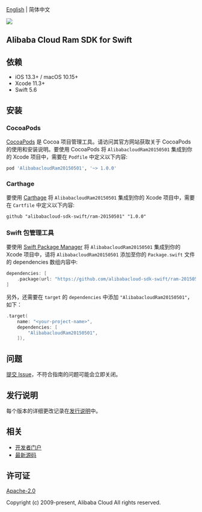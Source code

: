 [English](README.md) | 简体中文

![](https://aliyunsdk-pages.alicdn.com/icons/AlibabaCloud.svg)

## Alibaba Cloud Ram SDK for Swift

## 依赖

- iOS 13.3+ / macOS 10.15+
- Xcode 11.3+
- Swift 5.6

## 安装

### CocoaPods

[CocoaPods](https://cocoapods.org) 是 Cocoa 项目管理工具。请访问其官方网站获取关于 CocoaPods 的使用和安装说明。要使用 CocoaPods 将 `AlibabacloudRam20150501` 集成到你的 Xcode 项目中，需要在 `Podfile` 中定义以下内容:

```ruby
pod 'AlibabacloudRam20150501', '~> 1.0.0'
```

### Carthage

要使用 [Carthage](https://github.com/Carthage/Carthage) 将 `AlibabacloudRam20150501` 集成到你的 Xcode 项目中，需要在 `Cartfile` 中定义以下内容:

```ogdl
github "alibabacloud-sdk-swift/ram-20150501" "1.0.0"
```

### Swift 包管理工具

要使用 [Swift Package Manager](https://swift.org/package-manager/) 将 `AlibabacloudRam20150501` 集成到你的 Xcode 项目中，请将 `AlibabacloudRam20150501` 添加至你的 `Package.swift` 文件的 dependencies 数组内容中:

```swift
dependencies: [
    .package(url: "https://github.com/alibabacloud-sdk-swift/ram-20150501.git", from: "1.0.0")
]
```

另外，还需要在 `target` 的 `dependencies` 中添加 `"AlibabacloudRam20150501"`，如下：

```swift
.target(
    name: "<your-project-name>",
    dependencies: [
        "AlibabacloudRam20150501",
    ]),
```

## 问题

[提交 Issue](https://github.com/alibabacloud-sdk-swift/ram-20150501/issues/new)，不符合指南的问题可能会立即关闭。

## 发行说明

每个版本的详细更改记录在[发行说明](./ChangeLog.txt)中。

## 相关

* [开发者门户](https://next.api.aliyun.com/home)
* [最新源码](https://github.com/alibabacloud-sdk-swift/ram-20150501)

## 许可证

[Apache-2.0](http://www.apache.org/licenses/LICENSE-2.0)

Copyright (c) 2009-present, Alibaba Cloud All rights reserved.

